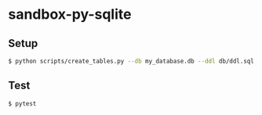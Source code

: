 # sandbox-py-sqlite

## Setup

```sh
$ python scripts/create_tables.py --db my_database.db --ddl db/ddl.sql
```

## Test

```sh
$ pytest
```
